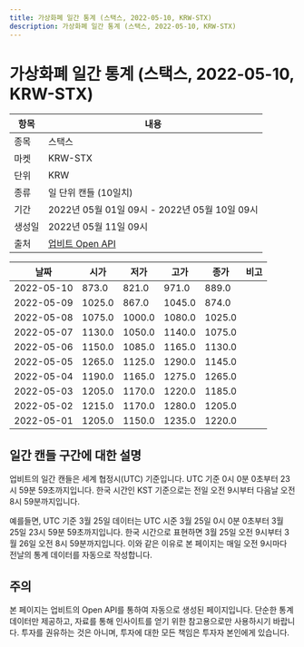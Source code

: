 ```yaml
---
title: 가상화폐 일간 통계 (스택스, 2022-05-10, KRW-STX)
description: 가상화폐 일간 통계 (스택스, 2022-05-10, KRW-STX)
---
```



가상화폐 일간 통계 (스택스, 2022-05-10, KRW-STX)
===

|항목|내용|
|--|--|
|종목|스택스|
|마켓|KRW-STX|
|단위|KRW|
|종류|일 단위 캔들 (10일치)|
|기간|2022년 05월 01일 09시 - 2022년 05월 10일 09시|
|생성일|2022년 05월 11일 09시|
|출처|[업비트 Open API](https://docs.upbit.com)|


|날짜|시가|저가|고가|종가|비고|
|--|--|--|--|--|--|
|2022-05-10|873.0|821.0|971.0|889.0|    |
|2022-05-09|1025.0|867.0|1045.0|874.0|    |
|2022-05-08|1075.0|1000.0|1080.0|1025.0|    |
|2022-05-07|1130.0|1050.0|1140.0|1075.0|    |
|2022-05-06|1150.0|1085.0|1165.0|1130.0|    |
|2022-05-05|1265.0|1125.0|1290.0|1145.0|    |
|2022-05-04|1190.0|1165.0|1275.0|1265.0|    |
|2022-05-03|1205.0|1170.0|1220.0|1185.0|    |
|2022-05-02|1215.0|1170.0|1280.0|1205.0|    |
|2022-05-01|1205.0|1150.0|1235.0|1220.0|    |


일간 캔들 구간에 대한 설명
---


업비트의 일간 캔들은 세계 협정시(UTC) 기준입니다. 
UTC 기준 0시 0분 0초부터 23시 59분 59초까지입니다. 
한국 시간인 KST 기준으로는 전일 오전 9시부터 다음날 오전 8시 59분까지입니다. 


예를들면, UTC 기준 3월 25일 데이터는 UTC 시준 3월 25일 0시 0분 0초부터 3월 25일 23시 59분 59초까지입니다. 
한국 시간으로 표현하면 3월 25일 오전 9시부터 3월 26일 오전 8시 59분까지입니다. 
이와 같은 이유로 본 페이지는 매일 오전 9시마다 전날의 통계 데이터를 자동으로 작성합니다. 


주의
---


본 페이지는 업비트의 Open API를 통하여 자동으로 생성된 페이지입니다. 
단순한 통계 데이터만 제공하고, 자료를 통해 인사이트를 얻기 위한 참고용으로만 사용하시기 바랍니다. 
투자를 권유하는 것은 아니며, 투자에 대한 모든 책임은 투자자 본인에게 있습니다. 
